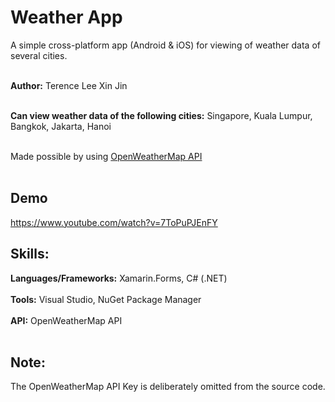 # Weather App

A simple cross-platform app (Android & iOS) for viewing of weather data of several cities.<br/><br/>

**Author:** Terence Lee Xin Jin<br/><br/>

**Can view weather data of the following cities:** Singapore, Kuala Lumpur, Bangkok, Jakarta, Hanoi<br/><br/>

Made possible by using <a href="https://openweathermap.org/" target="_blank">OpenWeatherMap API</a><br/><br/>

## Demo
https://www.youtube.com/watch?v=7ToPuPJEnFY

## Skills:
   **Languages/Frameworks:** Xamarin.Forms, C# (.NET)<br/><br/>
   **Tools:** Visual Studio, NuGet Package Manager<br/><br/>
   **API:** OpenWeatherMap API<br/><br/>


## Note:
   The OpenWeatherMap API Key is deliberately omitted from the source code.

